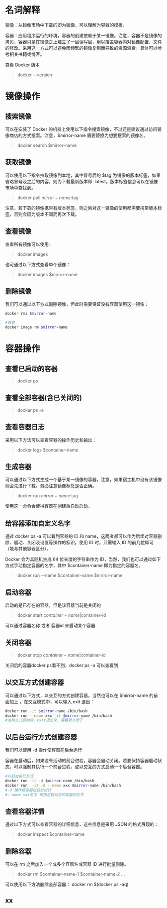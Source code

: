 



名词解释
===========
镜像：从镜像市场中下载的即为镜像，可以理解为容器的模板。

容器：应用程序运行的环境，容器的创建依赖于某一镜像。注意，容器不是镜像的拷贝，容器只是在镜像之上建立了一层读写层，用以覆盖容器内对镜像配置、文件的修改。采用这一方式可以避免因频繁的镜像复制而导致的资源浪费。具体可以参考相关书籍或博客。



查看 Docker 版本
> docker --version



镜像操作
============
搜索镜像
------------
可以在安装了 Docker 的机器上使用以下指令搜索镜像，不过还是建议通过访问镜像商店的方式搜索。注意，$mirror-name 需要替换为想要搜索的镜像名。
> docker search $mirror-name


获取镜像
------------
可以使用以下指令拉取镜像到本地，其中冒号后的 $tag 为镜像的版本标签，如果省略冒号及之后的内容，则为下载最新版本即 :latest。版本标签信息可以在镜像市场中查找到。
> docker pull $mirror-name:$tag

注意，若下载的镜像携带有版本标签，则之后对这一镜像的使用都需要携带版本标签，否则会因为版本不同而再次下载。


查看镜像
------------
查看所有镜像可以使用：
> docker images

也可通过以下方式查看单个镜像：
> docker images $mirror-name


删除镜像
------------
我们可以通过以下方式删除镜像，但此时需要保证没有容器使用这一镜像：
```sh
docker rmi $mirror-name

#或者
docker image rm $mirror-name
```



容器操作
============
查看已启动的容器
------------
> docker ps


查看全部容器(含已关闭的)
------------
> docker ps -a


查看容器日志
------------
采用以下方法可以查看容器的操作历史和输出：
> docker logs $container-name


生成容器
------------
可以通过以下方式生成一个基于某一镜像的容器，注意，如果宿主机中没有该镜像则会先进行下载。务必注意镜像标签是否正确。
> docker run $mirror-name:$tag

使用这一命令会使得容器在创建后自动启动。


给容器添加自定义名字
------------
通过 docker ps -a 可以看到容器的 ID 和 name，这两者都可以作为后续对容器删除、启动、关闭及设置等操作的标识。使用 ID 时，只需输入 ID 的前几位即可（能与其他容器区分）。

Docker 会为其随机生成 64 位长度的字符串作为 ID，当然，我们也可以通过如下方式手动指定容器的名字，其中 $container-name 即为指定的容器名。
> docker run --name $container-name $mirror-name


启动容器
------------
启动的是已存在的容器，但是该容器当前是关闭的
> docker start $container-name|$container-id

可以通过容器名称 或者 容器id 来启动某个容器


关闭容器
------------
> docker stop $container-name|$container-id

关闭后的容器docker ps看不到，docker ps -a 可以查看到


以交互方式创建容器
------------
可以通过以下方式，以交互的方式创建容器，当然也可以在 $mirror-name 的前面加上 ，在交互模式中，可以输入 exit 退出：
```sh
docker run -it $mirror-name /bin/bash
docker run --name xxx -it $mirror-name /bin/bash
#这种方式启动后，exit退出来，容器就关闭了
```

以后台运行方式创建容器
------------
我们可以使用 -d 操作使容器在后台运行

容器在启动后，如果没有活动的前台进程，容器会自动关闭。若要保持容器启动状态，可以强制其执行一个前台进程。或以交互的方式启动一个后台容器。
```sh
#以后台运行方式
docker run -it -d $mirror-name /bin/bash
docker run  -it -d --name xxx $mirror-name /bin/bash
#-d 操作使容器在后台运行
#--name xxx名字 来指定启动后的容器的名字
```


查看容器详情
------------
通过以下方式可以查看容器的详细信息，这些信息是采用 JSON 的格式展现的：
> docker inspect $container-name


删除容器
------------
可以在 rm 之后加入一个或多个容器名或容器 ID 进行批量删除。
> docker rm $container-name-1 $container-name-2 ...

可以使用以下方法删除全部容器：
docker rm $(docker ps -aq)


xx
------------







